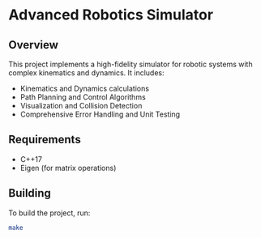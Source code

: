 # Advanced Robotics Simulator

## Overview

This project implements a high-fidelity simulator for robotic systems with complex kinematics and dynamics. It includes:

- Kinematics and Dynamics calculations
- Path Planning and Control Algorithms
- Visualization and Collision Detection
- Comprehensive Error Handling and Unit Testing

## Requirements

- C++17
- Eigen (for matrix operations)

## Building

To build the project, run:

```bash
make
```
